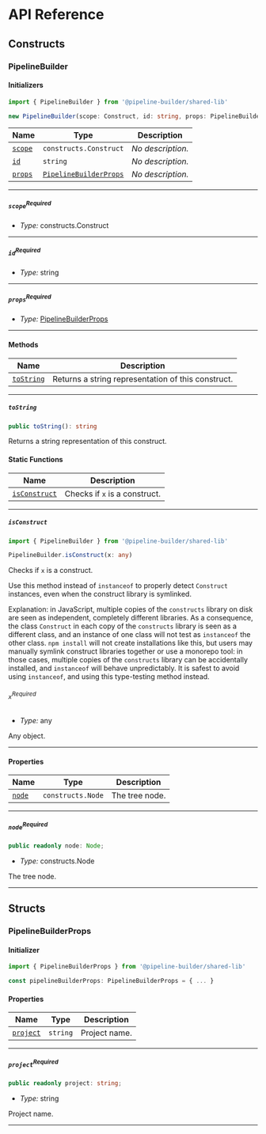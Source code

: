 # API Reference <a name="API Reference" id="api-reference"></a>

## Constructs <a name="Constructs" id="Constructs"></a>

### PipelineBuilder <a name="PipelineBuilder" id="@pipeline-builder/shared-lib.PipelineBuilder"></a>

#### Initializers <a name="Initializers" id="@pipeline-builder/shared-lib.PipelineBuilder.Initializer"></a>

```typescript
import { PipelineBuilder } from '@pipeline-builder/shared-lib'

new PipelineBuilder(scope: Construct, id: string, props: PipelineBuilderProps)
```

| **Name** | **Type** | **Description** |
| --- | --- | --- |
| <code><a href="#@pipeline-builder/shared-lib.PipelineBuilder.Initializer.parameter.scope">scope</a></code> | <code>constructs.Construct</code> | *No description.* |
| <code><a href="#@pipeline-builder/shared-lib.PipelineBuilder.Initializer.parameter.id">id</a></code> | <code>string</code> | *No description.* |
| <code><a href="#@pipeline-builder/shared-lib.PipelineBuilder.Initializer.parameter.props">props</a></code> | <code><a href="#@pipeline-builder/shared-lib.PipelineBuilderProps">PipelineBuilderProps</a></code> | *No description.* |

---

##### `scope`<sup>Required</sup> <a name="scope" id="@pipeline-builder/shared-lib.PipelineBuilder.Initializer.parameter.scope"></a>

- *Type:* constructs.Construct

---

##### `id`<sup>Required</sup> <a name="id" id="@pipeline-builder/shared-lib.PipelineBuilder.Initializer.parameter.id"></a>

- *Type:* string

---

##### `props`<sup>Required</sup> <a name="props" id="@pipeline-builder/shared-lib.PipelineBuilder.Initializer.parameter.props"></a>

- *Type:* <a href="#@pipeline-builder/shared-lib.PipelineBuilderProps">PipelineBuilderProps</a>

---

#### Methods <a name="Methods" id="Methods"></a>

| **Name** | **Description** |
| --- | --- |
| <code><a href="#@pipeline-builder/shared-lib.PipelineBuilder.toString">toString</a></code> | Returns a string representation of this construct. |

---

##### `toString` <a name="toString" id="@pipeline-builder/shared-lib.PipelineBuilder.toString"></a>

```typescript
public toString(): string
```

Returns a string representation of this construct.

#### Static Functions <a name="Static Functions" id="Static Functions"></a>

| **Name** | **Description** |
| --- | --- |
| <code><a href="#@pipeline-builder/shared-lib.PipelineBuilder.isConstruct">isConstruct</a></code> | Checks if `x` is a construct. |

---

##### `isConstruct` <a name="isConstruct" id="@pipeline-builder/shared-lib.PipelineBuilder.isConstruct"></a>

```typescript
import { PipelineBuilder } from '@pipeline-builder/shared-lib'

PipelineBuilder.isConstruct(x: any)
```

Checks if `x` is a construct.

Use this method instead of `instanceof` to properly detect `Construct`
instances, even when the construct library is symlinked.

Explanation: in JavaScript, multiple copies of the `constructs` library on
disk are seen as independent, completely different libraries. As a
consequence, the class `Construct` in each copy of the `constructs` library
is seen as a different class, and an instance of one class will not test as
`instanceof` the other class. `npm install` will not create installations
like this, but users may manually symlink construct libraries together or
use a monorepo tool: in those cases, multiple copies of the `constructs`
library can be accidentally installed, and `instanceof` will behave
unpredictably. It is safest to avoid using `instanceof`, and using
this type-testing method instead.

###### `x`<sup>Required</sup> <a name="x" id="@pipeline-builder/shared-lib.PipelineBuilder.isConstruct.parameter.x"></a>

- *Type:* any

Any object.

---

#### Properties <a name="Properties" id="Properties"></a>

| **Name** | **Type** | **Description** |
| --- | --- | --- |
| <code><a href="#@pipeline-builder/shared-lib.PipelineBuilder.property.node">node</a></code> | <code>constructs.Node</code> | The tree node. |

---

##### `node`<sup>Required</sup> <a name="node" id="@pipeline-builder/shared-lib.PipelineBuilder.property.node"></a>

```typescript
public readonly node: Node;
```

- *Type:* constructs.Node

The tree node.

---


## Structs <a name="Structs" id="Structs"></a>

### PipelineBuilderProps <a name="PipelineBuilderProps" id="@pipeline-builder/shared-lib.PipelineBuilderProps"></a>

#### Initializer <a name="Initializer" id="@pipeline-builder/shared-lib.PipelineBuilderProps.Initializer"></a>

```typescript
import { PipelineBuilderProps } from '@pipeline-builder/shared-lib'

const pipelineBuilderProps: PipelineBuilderProps = { ... }
```

#### Properties <a name="Properties" id="Properties"></a>

| **Name** | **Type** | **Description** |
| --- | --- | --- |
| <code><a href="#@pipeline-builder/shared-lib.PipelineBuilderProps.property.project">project</a></code> | <code>string</code> | Project name. |

---

##### `project`<sup>Required</sup> <a name="project" id="@pipeline-builder/shared-lib.PipelineBuilderProps.property.project"></a>

```typescript
public readonly project: string;
```

- *Type:* string

Project name.

---



